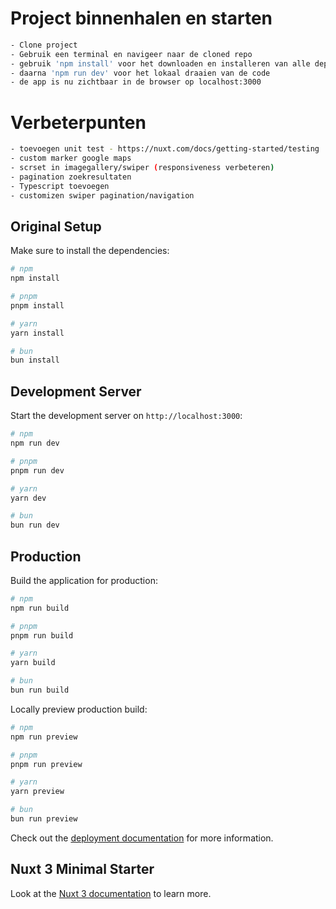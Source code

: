# Project binnenhalen en starten

```bash
- Clone project
- Gebruik een terminal en navigeer naar de cloned repo
- gebruik 'npm install' voor het downloaden en installeren van alle dependencies
- daarna 'npm run dev' voor het lokaal draaien van de code
- de app is nu zichtbaar in de browser op localhost:3000
```

# Verbeterpunten
```bash
- toevoegen unit test - https://nuxt.com/docs/getting-started/testing
- custom marker google maps
- scrset in imagegallery/swiper (responsiveness verbeteren)
- pagination zoekresultaten
- Typescript toevoegen
- customizen swiper pagination/navigation
```


## Original Setup

Make sure to install the dependencies:

```bash
# npm
npm install

# pnpm
pnpm install

# yarn
yarn install

# bun
bun install
```

## Development Server

Start the development server on `http://localhost:3000`:

```bash
# npm
npm run dev

# pnpm
pnpm run dev

# yarn
yarn dev

# bun
bun run dev
```

## Production

Build the application for production:

```bash
# npm
npm run build

# pnpm
pnpm run build

# yarn
yarn build

# bun
bun run build
```

Locally preview production build:

```bash
# npm
npm run preview

# pnpm
pnpm run preview

# yarn
yarn preview

# bun
bun run preview
```

Check out the [deployment documentation](https://nuxt.com/docs/getting-started/deployment) for more information.

## Nuxt 3 Minimal Starter

Look at the [Nuxt 3 documentation](https://nuxt.com/docs/getting-started/introduction) to learn more.
